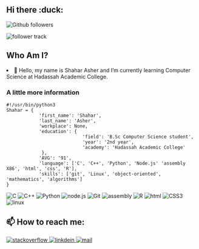 <section>
  <h1> Hi there :duck:</h1>
</section>

<section>
  <p>
    <img src="https://img.shields.io/github/followers/ShaharAshe?style=social&label=Follow" alt="Github followers"/>
  </p>
 
  <p>
    <img src="https://komarev.com/ghpvc/?username=ShaharAshe&style=flat-square" alt="follower track">
  </p>
</section>

<section>
  <h2>Who Am I?</h2>
</section>

<section>
  <uo>
    <li>🌱 Hello, my name is Shahar Asher and I’m currently learning Computer Science at Hadassah Academic College.</li>
  </uo>

  <h3>A little more information</h3>

```python3
#!/usr/bin/python3
Shahar = {
            'first_name': 'Shahar',
            'last_name': 'Asher',
            'workplace': None,
            'education': {
                            'field': 'B.Sc Computer Science student',
                            'year': '2nd year',
                            'academy': 'Hadassah Academic College'
             },
            'AVG': '91',
            'language': ['C', 'C++', 'Python', 'Node.js' 'assembly X86', 'html', 'css', 'R'],
            'skills': ['git', 'Linux', 'object-oriented', 'mathematics', 'algorithms']
}
```
  <p>
    <!--<a href="https://chromedino.com/">-->
      <img src="https://img.shields.io/badge/c%20-%2300599C.svg?&style=for-the-badge&logo=c&logoColor=white" alt="C"/>
      <img src="https://img.shields.io/badge/c++%20-%2300599C.svg?&style=for-the-badge&logo=c%2B%2B&ogoColor=white" alt="C++"/>
      <img src="https://img.shields.io/badge/python%20-%2314354C.svg?&style=for-the-badge&logo=python&logoColor=white" alt="Python"/>
      <img src="https://img.shields.io/badge/Node.js-green?style=for-the-badge&logo=node.js" alt="node.js"/>
      <img src="https://img.shields.io/badge/git%20-%23F05033.svg?&style=for-the-badge&logo=git&logoColor=white" alt="Git"/>
      <img src="https://img.shields.io/badge/Assembly-blueviolet?style=for-the-badge&logo=assemblyscript" alt="assembly"/>
      <img src="https://img.shields.io/badge/Language-R-blue?style=for-the-badge&logo=r&logoColor=white" alt="R"/>
      <img src="https://img.shields.io/badge/HTML5-red?style=for-the-badge&logo=html5&logoColor=white" alt="html"/>
      <img src="https://img.shields.io/badge/CSS3-blue?style=for-the-badge&logo=css3&logoColor=white" alt="CSS3"/>
      <img src="https://img.shields.io/badge/OS-Linux-blue?style=for-the-badge&logo=linux&logoColor=white" alt="linux"/>
    <!--</a>-->
  </p>
</section>

<section>
  <h2> 📫 How to reach me: </h2>
</section>

<section>
 <p>
   <a href="https://stackoverflow.com/users/20755219/shahar">
    <img src="https://img.shields.io/badge/Stack%20Overflow-grey?style=for-the-badge&logo=stackoverflow" alt="stackoverflow"/>
  </a>
  <a href="https://www.linkedin.com/in/shahar-asher-71ba82219/">
    <img src="https://img.shields.io/badge/LinkedIn-0077B5?style=for-the-badge&logo=linkedin&logoColor=white" alt="linkdein"/>
  </a>

   <a href="mailto:shaharas30@gmail.com">
    <img src="https://img.shields.io/badge/Contact%20me-Email-blue?style=for-the-badge&logo=mail.ru&logoColor=white" alt="mail"/>
  </a>
</p>
</section>

<!--
<section>
  <img src="https://github-readme-stats.vercel.app/api/top-langs?username=ShaharAshe&show_icons=true&locale=en&layout=compact" alt="ShaharAshe" />
</section>
-->

<!--
**ShaharAshe/ShaharAshe** is a ✨ _special_ ✨ repository because its `README.md` (this file) appears on your GitHub profile.

Here are some ideas to get you started:

- 🔭 I’m currently working on ...
- 🌱 I’m currently learning ...
- 👯 I’m looking to collaborate on ...
- 🤔 I’m looking for help with ...
- 💬 Ask me about ...
- 📫 How to reach me: ...
- 😄 Pronouns: ...
- ⚡ Fun fact: ...
-->
